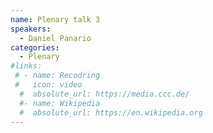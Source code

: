 ```yaml
---
name: Plenary talk 3
speakers:
  - Daniel Panario
categories:
  - Plenary
#links:
 # - name: Recodring
 #   icon: video
  #  absolute_url: https://media.ccc.de/
  #- name: Wikipedia
  #  absolute_url: https://en.wikipedia.org
---
```


